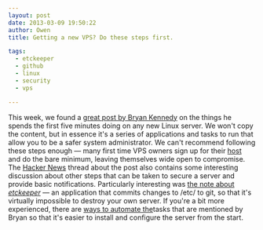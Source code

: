 ```yaml
---
layout: post
date: 2013-03-09 19:50:22
author: Owen
title: Getting a new VPS? Do these steps first.

tags:
  - etckeeper
  - github
  - linux
  - security
  - vps

---
```


This week, we found a [great post by Bryan Kennedy](http://plusbryan.com/my-first-5-minutes-on-a-server-or-essential-security-for-linux-servers) on the things he spends the first five minutes doing on any new Linux server. We won't copy the content, but in essence it's a series of applications and tasks to run that allow you to be a safer system administrator.
We can't recommend following these steps enough &mdash; many first time VPS owners sign up for their [host](https://iwantmyname.com/features/domains/web-hosting) and do the bare minimum, leaving themselves wide open to compromise. The [Hacker News](http://news.ycombinator.com/item?id=5316093) thread about the post also contains some interesting discussion about other steps that can be taken to secure a server and provide basic notifications. Particularly interesting was [the note about _etckeeper_](http://news.ycombinator.com/item?id=5316539) &mdash; an application that commits changes to /etc/ to git, so that it's virtually impossible to destroy your own server.
If you're a bit more experienced, there are [ways to automate the](http://practicalops.com/my-first-5-minutes-on-a-server.html)tasks that are mentioned by Bryan so that it's easier to install and configure the server from the start.
